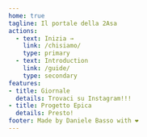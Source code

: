 ```yaml
---
home: true
tagline: Il portale della 2Asa
actions:
  - text: Inizia →
    link: /chisiamo/
    type: primary
  - text: Introduction
    link: /guide/
    type: secondary
features:
- title: Giornale
  details: Trovaci su Instagram!!!
- title: Progetto Epica
  details: Presto!
footer: Made by Daniele Basso with ❤️
---
```

